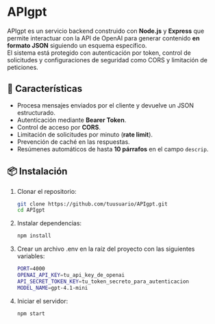 # APIgpt

APIgpt es un servicio backend construido con **Node.js** y **Express** que permite interactuar con la API de OpenAI para generar contenido **en formato JSON** siguiendo un esquema específico.  
El sistema está protegido con autenticación por token, control de solicitudes y configuraciones de seguridad como CORS y limitación de peticiones.

## 🚀 Características

- Procesa mensajes enviados por el cliente y devuelve un JSON estructurado.
- Autenticación mediante **Bearer Token**.
- Control de acceso por **CORS**.
- Limitación de solicitudes por minuto (**rate limit**).
- Prevención de caché en las respuestas.
- Resúmenes automáticos de hasta **10 párrafos** en el campo `descrip`.

## 📦 Instalación

1. Clonar el repositorio:

   ```bash
   git clone https://github.com/tuusuario/APIgpt.git
   cd APIgpt

   ```

2. Instalar dependencias:

   ```bash
   npm install

   ```

3. Crear un archivo .env en la raíz del proyecto con las siguientes variables:

   ```bash
   PORT=4000
   OPENAI_API_KEY=tu_api_key_de_openai
   API_SECRET_TOKEN_KEY=tu_token_secreto_para_autenticacion
   MODEL_NAME=gpt-4.1-mini

   ```

4. Iniciar el servidor:
   ```bash
   npm start
   ```
